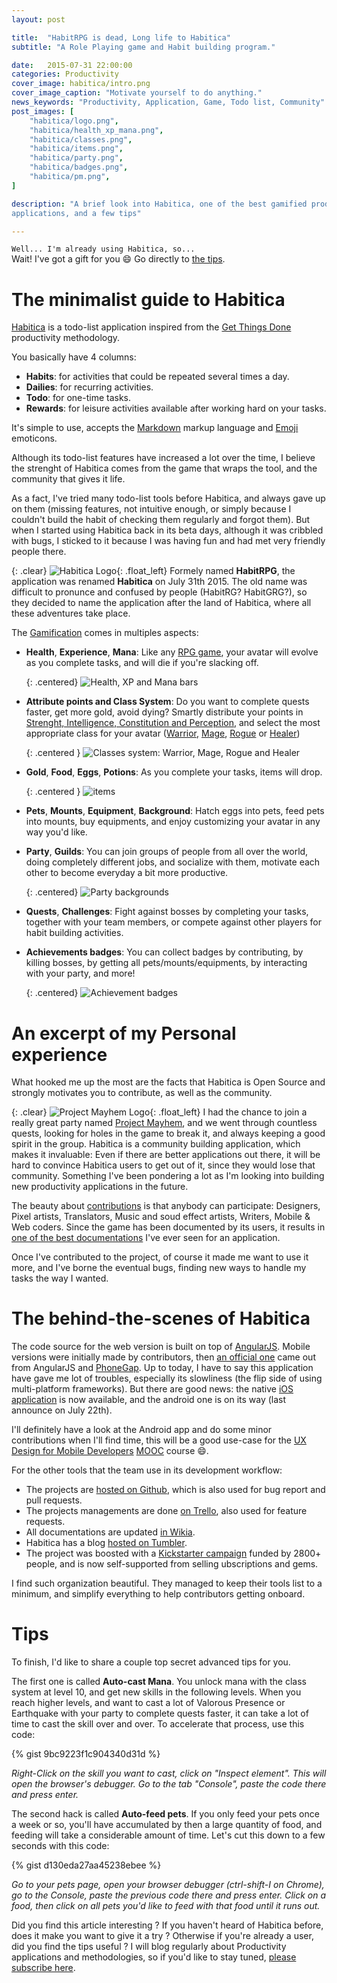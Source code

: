 ```yaml
---
layout: post

title:  "HabitRPG is dead, Long life to Habitica"
subtitle: "A Role Playing game and Habit building program."

date:   2015-07-31 22:00:00
categories: Productivity
cover_image: habitica/intro.png
cover_image_caption: "Motivate yourself to do anything."
news_keywords: "Productivity, Application, Game, Todo list, Community"
post_images: [
    "habitica/logo.png",
    "habitica/health_xp_mana.png",
    "habitica/classes.png",
    "habitica/items.png",
    "habitica/party.png",
    "habitica/badges.png",
    "habitica/pm.png",
]

description: "A brief look into Habitica, one of the best gamified productivity
applications, and a few tips"

---
```


`Well... I'm already using Habitica, so...`<br />
Wait! I've got a gift for you :smile: Go directly to [the tips](#tips).

# The minimalist guide to Habitica

[Habitica](https://habitica.com) is a todo-list
application inspired from the [Get Things Done](http://gettingthingsdone.com/)
productivity methodology.

You basically have 4 columns:

* **Habits**: for activities that could be repeated several times a day.
* **Dailies**: for recurring activities.
* **Todo**: for one-time tasks.
* **Rewards**: for leisure activities available after working hard on your tasks.

It's  simple to use, accepts the [Markdown](http://daringfireball.net/projects/markdown/) 
markup language and [Emoji](http://emoji-cheat-sheet.com/) emoticons.


Although its todo-list features have increased a lot over the time, I believe the
strenght of Habitica comes from the game that wraps the tool, and the community
that gives it life.

As a fact, I've tried many todo-list tools before Habitica, and always gave
up on them (missing features, not intuitive enough, or simply because I couldn't
build the habit of checking them regularly and forgot them). But when I started
using Habitica back in its beta days, although it was cribbled with bugs, I
sticked to it because I was having fun and had met very friendly people there.

{: .clear}
![Habitica Logo](/images/habitica/logo.png "New logo looking like a Gryphon"){: .float_left}
Formely named **HabitRPG**, the application was renamed **Habitica** on July 31th 2015.
The old name was difficult to pronunce and confused by people
(HabitRG? HabitGRG?), so they decided to name the application after the land of
Habitica, where all these adventures take place.

The [Gamification](https://en.wikipedia.org/wiki/Gamification) comes in
multiples aspects:

* **Health**, **Experience**, **Mana**: Like any [RPG
  game](https://en.wikipedia.org/wiki/Role-playing_game), your avatar will
  evolve as you complete tasks, and will die if you're slacking off.

  {: .centered}
  ![Health, XP and Mana bars](/images/habitica/health_xp_mana.png)
* **Attribute points and Class System**: Do you want to complete quests faster,
  get more gold, avoid dying? Smartly distribute your points in [Strenght,
  Intelligence, Constitution and Perception](http://habitica.wikia.com/wiki/Character_Attributes),
  and select the most appropriate class for your avatar
  ([Warrior](http://habitica.wikia.com/wiki/Character_Attributes),
  [Mage](http://habitica.wikia.com/wiki/Mage),
  [Rogue](http://habitica.wikia.com/wiki/Rogue) or 
  [Healer](http://habitica.wikia.com/wiki/Healer))

  {: .centered }
  ![Classes system: Warrior, Mage, Rogue and Healer](/images/habitica/classes.png)
* **Gold**, **Food**, **Eggs**, **Potions**: As you complete your tasks, items
  will drop.
 
  {: .centered }
  ![items](/images/habitica/items.png)
* **Pets**, **Mounts**, **Equipment**, **Background**: Hatch eggs into pets,
  feed pets into mounts, buy equipments, and enjoy customizing your avatar in
  any way you'd like.
* **Party**, **Guilds**: You can join groups of people from all over the world,
  doing completely different jobs, and socialize with them, motivate each other
  to become everyday a bit more productive.

  {: .centered}
  ![Party backgrounds](/images/habitica/party.png)
* **Quests**, **Challenges**: Fight against bosses by completing your tasks,
  together with your team members, or compete against other players for habit
  building activities.
* **Achievements badges**: You can collect badges by contributing, by killing
  bosses, by getting all pets/mounts/equipments, by interacting with your party,
  and more!

  {: .centered}
  ![Achievement badges](/images/habitica/badges.png)


# An excerpt of my Personal experience

What hooked me up the most are the facts that Habitica is Open Source and
strongly motivates you to contribute, as well as the community.

{: .clear}
![Project Mayhem Logo](/images/habitica/pm.png "Using the quest boss Vice"){: .float_left}
I had the chance to join a really great party named
[Project Mayhem](https://hrpgprojectmayhem.wordpress.com/), and we went through
countless quests, looking for holes in the game to break it, and always keeping
a good spirit in the group. Habitica is a community building application, which
makes it invaluable: Even if there are better applications out there, it will be
hard to convince Habitica users to get out of it, since they would lose that
community. Something I've been pondering a lot as I'm looking into building new
productivity applications in the future.

<!-- Talk about contributions -->

The beauty about [contributions](http://habitica.wikia.com/wiki/Contributing_to_HabitRPG)
is that anybody can participate: Designers, Pixel artists, Translators, Music
and soud effect artists, Writers, Mobile & Web coders. Since the game has been
documented by its users, it results in
[one of the best documentations](http://habitica.wikia.com/wiki/Habitica_Wiki)
I've ever seen for an application.

Once I've contributed to the project, of course it made me want to use it more,
and I've borne the eventual bugs, finding new ways to handle my tasks the way I
wanted.

# The behind-the-scenes of Habitica

The code source for the web version is built on top of
[AngularJS](https://angularjs.org/). Mobile versions were initially made by
contributors, then [an official one](https://github.com/HabitRPG/habitrpg-mobile)
came out from AngularJS and [PhoneGap](http://phonegap.com/). Up to today,
I have to say this application have gave me lot of troubles, especially its
slowliness (the flip side of using multi-platform frameworks). But there are
good news: the native [iOS application](https://itunes.apple.com/us/app/habitica/id994882113?mt=89)
is now available, and the android one is on its way (last announce on July 22th).

I'll definitely have a look at the Android app and do some minor contributions
when I'll find time, this will be a good use-case for the [UX Design for Mobile
Developers](https://www.udacity.com/course/viewer#!/c-ud849/l-1646378760/e-1648148840/m-1679598652)
[MOOC](https://en.wikipedia.org/wiki/Massive_open_online_course) course :smile:. 

For the other tools that the team use in its development workflow:

* The projects are [hosted on Github](https://github.com/HabitRPG), which is
  also used for bug report and pull requests.
* The projects managements are done [on Trello](https://trello.com/habitica),
  also used for feature requests.
* All documentations are updated [in Wikia](http://habitica.wikia.com/wiki/Habitica_Wiki).
* Habitica has a blog [hosted on Tumbler](http://blog.habitrpg.com/).
* The project was boosted with a [Kickstarter campaign](http://habitica.wikia.com/wiki/Kickstarter)
  funded by 2800+ people, and is now self-supported from selling ubscriptions and gems.

I find such organization beautiful. They managed to keep their tools list to a
minimum, and simplify everything to help contributors getting onboard.

# Tips

To finish, I'd like to share a couple top secret advanced tips for you.

The first one is called **Auto-cast Mana**. You unlock mana with the class
system at level 10, and get new skills in the following levels.
When you reach higher levels, and want to cast a lot of Valorous Presence or
Earthquake with your party to complete quests faster, it can take a lot of time
to cast the skill over and over.
To accelerate that process, use this code:

{% gist 9bc9223f1c904340d31d %}

*Right-Click on the skill you want to cast, click on "Inspect element". This will
open the browser's debugger. Go to the tab "Console", paste the code
there and press enter.*


The second hack is called **Auto-feed pets**. If you only feed your pets once a
week or so, you'll have accumulated by then a large quantity of food, and
feeding will take a considerable amount of time. Let's cut this down to a few
seconds with this code:

{% gist d130eda27aa45238ebee %}

*Go to your pets page, open your browser debugger (ctrl-shift-I on Chrome), go to
the Console, paste the previous code there and press enter. Click on a
food, then click on all pets you'd like to feed with that food until it runs
out.*



Did you find this article interesting ? If you haven't heard of Habitica before,
does it make you want to give it a try ? Otherwise if you're already a user, did
you find the tips useful ?
I will blog regularly about Productivity applications and methodologies, so if
you'd like to stay tuned, [please subscribe here](http://eepurl.com/bt8739).
